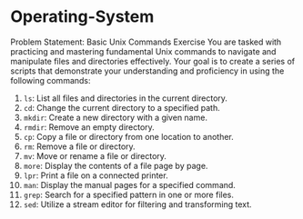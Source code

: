 # Operating-System
Problem Statement: Basic Unix Commands Exercise
You are tasked with practicing and mastering fundamental Unix commands to navigate and
manipulate files and directories effectively. Your goal is to create a series of scripts that
demonstrate your understanding and proficiency in using the following commands:
1. `ls`: List all files and directories in the current directory.
2. `cd`: Change the current directory to a specified path.
3. `mkdir`: Create a new directory with a given name.
4. `rmdir`: Remove an empty directory.
5. `cp`: Copy a file or directory from one location to another.
6. `rm`: Remove a file or directory.
7. `mv`: Move or rename a file or directory.
8. `more`: Display the contents of a file page by page.
9. `lpr`: Print a file on a connected printer.
10. `man`: Display the manual pages for a specified command.
11. `grep`: Search for a specified pattern in one or more files.
12. `sed`: Utilize a stream editor for filtering and transforming text.
